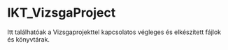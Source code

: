 # IKT_VizsgaProject
Itt találhatóak a Vizsgaprojekttel kapcsolatos végleges és elkészített fájlok és könyvtárak.
